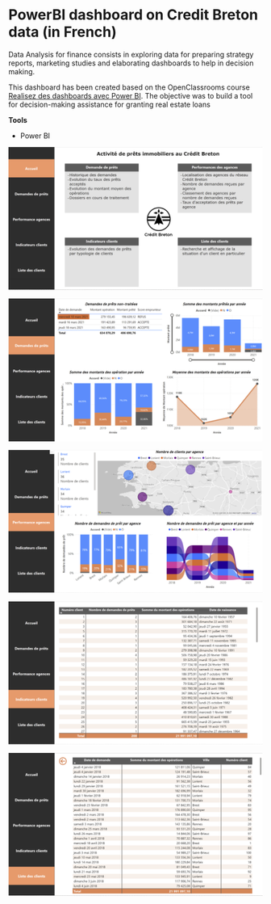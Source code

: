# PowerBI dashboard on Credit Breton data (in French)

Data Analysis for finance consists in exploring data for preparing strategy reports, marketing studies and elaborating dashboards to help in decision making. 

This dashboard has been created based on the OpenClassrooms course [Realisez des dashboards avec Power BI](https://openclassrooms.com/fr/courses/7110891-realisez-des-dashboards-avec-power-bi). The objective was to build a tool for decision-making assistance for granting real estate loans

**Tools**
- Power BI

![Accueil](pictures/01.png)

![Demandes de prets](pictures/02.png)

![Performance agences](pictures/03.png)

![Indicateurs clients](pictures/04.png)

![Liste des clients](pictures/05.png)
